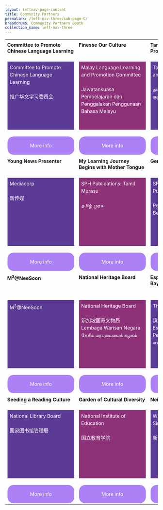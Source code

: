 ```yaml
---
layout: leftnav-page-content
title: Community Partners
permalink: /left-nav-three/sub-page-C/
breadcrumb: Community Partners Booth
collection_name: left-nav-three
---
```

<style>
.tdHead{
 vertical-align: top;
 padding: 7px;
   
 
}
.bottomBoxOdd{
background-color: #5c3b96;
padding: 7px;
color: #ffffff;
height:210px; 
line-height :1.5rem !important;
font-size:16px!important;
}
.bottomBoxEven{
  background-color: #8d3278;
  padding: 7px;
  color: #ffffff;
  height:210px;
  line-height :1.5rem !important;
  font-size:16px!important;
}
.baseTD{
width:25%
}
 
.btnInfo {
    background: #ab81f5;
    color: #fff !important;
    display: block;
    padding: 20px 10px;
    text-align: center;
    text-decoration: none !important;
    width: 200px;
    border-radius: 20px !important;  
}
.btnInfo {
    -webkit-border-radius: 20px;
    -moz-border-radius: 20px;
    -ms-border-radius: 20px;
    -o-border-radius: 20px;
}
.btnInfo:hover {
    background: #583399;
}
</style>
<table style="width:100%;" cellspacing="20" cellpadding="20">

<tr>
  <td class="baseTD tdHead">
<b>Committee to Promote Chinese Language Learning</b>
	   <br>
  </td>
  <td class="baseTD tdHead"> <b> Finesse Our Culture </b><br>
  </td>
  <td class="baseTD tdHead"> <b>Tamil Language and Promotion Committee </b><br>
  </td>
  <td class="baseTD tdHead"><b>Fun with Our Mother Tongue Languages</b><br>
  </td>
</tr>
<tr>
<td class="baseTD ">
  <p class="bottomBoxOdd">    Committee to Promote Chinese Language Learning
	 <br> <br>推广华文学习委员会 </p></td>
 
<td class="baseTD ">
   <p class="bottomBoxEven">       Malay Language Learning and Promotion Committee
     <br><br>Jawatankuasa Pembelajaran   dan Penggalakan Penggunaan Bahasa Melayu </p> </td>
 
<td class="baseTD ">
 <p class="bottomBoxOdd">      Tamil Language Learning and Promotion Committee
     <br><br>தமிழ்மொழி கற்றல் வளர்ச்சிக் குழு 
</p></td>
<td class="baseTD">
 <p class="bottomBoxEven"> Lee Kuan Yew Fund for Bilingualism
     <br><br>李光耀双语基金
</p> 
</td>
</tr>
  <tr>
    <td> 
	    <a href="https://event-reg.biz/Registration/MTLSSynopsis?Session=c1"  class="btnInfo">More info</a>
    </td>
    <td> 
		<a href="https://event-reg.biz/Registration/MTLSSynopsis?Session=c2"  class="btnInfo">More info</a>
    </td>
    <td>
	    <a href="https://event-reg.biz/Registration/MTLSSynopsis?Session=c3"  class="btnInfo">More info</a>
    </td>
    <td>
   	    <a href="https://event-reg.biz/Registration/MTLSSynopsis?Session=c4"  class="btnInfo">More info</a>
    </td>
  </tr>
<tr>
<td class="baseTD tdHead"><strong>Young News Presenter</strong><br></td>
<td class="baseTD tdHead"><strong> My Learning Journey Begins with Mother Tongue</strong><br> </td>
<td class="baseTD tdHead"><strong>Gen G Learning Garden </strong> <br>  </td>
<td class="baseTD tdHead"><strong>Reading the News from a Tender Age</strong> <br></td>
</tr>
<tr>
<td class="baseTD ">
<p class="bottomBoxOdd">Mediacorp<br/> <br>新传媒</p>
</td>
<td class="baseTD ">
<p class="bottomBoxEven">SPH Publications: Tamil Murasu <br/><br/>தமிழ் முரசு </p>
</td>
<td class="baseTD ">
<p class="bottomBoxOdd">SPH Students’ Publications: Berita Harian  <br><br />Penerbitan Pelajar, SPH: Berita Harian</p>
</td>
<td class="baseTD">
<p class="bottomBoxEven">SPH ZbCOMMA/ Thumbs Up/ Thumbs Up Junior/ Thumbs Up Little Junior<br><br />新加坡报业控股</p>
</td>
</tr>
<tr>
<td><a class="btnInfo" href="https://event-reg.biz/Registration/MTLSSynopsis?Session=c5">More info</a></td>
<td><a class="btnInfo" href="https://event-reg.biz/Registration/MTLSSynopsis?Session=c6">More info</a></td>
<td><a class="btnInfo" href="https://event-reg.biz/Registration/MTLSSynopsis?Session=c7">More info</a></td>
<td><a class="btnInfo" href="https://event-reg.biz/Registration/MTLSSynopsis?Session=c8">More info</a></td>
</tr>
  
<tr>
	<td class="baseTD tdHead"><strong>M<sup>3</sup>@NeeSoon</strong><br></td>
<td class="baseTD tdHead"><strong> National Heritage Board </strong> <br></td>
<td class="baseTD tdHead"><strong>Esplanade &ndash; Theatres on the Bay </strong><br> </td>
<td class="baseTD tdHead"><strong>Cultural Immersion through Engaged and Experiential Learning</strong><br></td>
</tr>
<tr>
<td class="baseTD ">
<p class="bottomBoxOdd">M<sup>3</sup>@NeeSoon</p>
</td>
<td class="baseTD ">
<p class="bottomBoxEven">National Heritage Board  <br><br />新加坡国家文物局
 <br>Lembaga Warisan Negara
 <br> தேசிய மரபுடைமைக் கழகம்</p>
</td>
<td class="baseTD ">
<p class="bottomBoxOdd">The Esplanade Co Ltd<br /> <br>滨海艺术中心<br />Esplanade – Teater di Persisiran<br/> எஸ்பிளனேட்</p>
</td>
<td class="baseTD">
<p class="bottomBoxEven">Umar Pulavar Tamil Language Centre <br> <br />உமறுப்புலவர் தமிழ்மொழி நிலையம்</p>
</td>
</tr>
<tr>
<td><a class="btnInfo" href="https://event-reg.biz/Registration/MTLSSynopsis?Session=c9">More info</a></td>
<td><a class="btnInfo" href="https://event-reg.biz/Registration/MTLSSynopsis?Session=c10">More info</a></td>
<td><a class="btnInfo" href="https://event-reg.biz/Registration/MTLSSynopsis?Session=c11">More info</a></td>
<td><a class="btnInfo" href="https://event-reg.biz/Registration/MTLSSynopsis?Session=c12">More info</a></td>
</tr>
 <tr>
<td class="baseTD tdHead"><strong>Seeding a Reading Culture</strong><br> </td>
<td class="baseTD tdHead"><strong> Garden of Cultural Diversity </strong><br> </td>
<td class="baseTD tdHead"><strong>Neighbours in the Wild </strong> <br></td>
<td class="baseTD tdHead"><strong>Fun Learning Chinese</strong><br></td>
</tr>
<tr>
<td class="baseTD ">
<p class="bottomBoxOdd">National Library Board  <br><br />国家图书馆管理局</p>
</td>
<td class="baseTD ">
<p class="bottomBoxEven">National Institute of Education <br><br />国立教育学院</p>
</td>
<td class="baseTD ">
<p class="bottomBoxOdd">Wildlife Reserves Singapore <br><br />新加坡野生动物保育集团</p>
</td>
<td class="baseTD">
<p class="bottomBoxEven">Singapore Centre for Chinese Language <br><br />新加坡华文教研中心</p>
</td>
</tr>
<tr>
<td><a class="btnInfo" href="https://event-reg.biz/Registration/MTLSSynopsis?Session=c13">More info</a></td>
<td><a class="btnInfo" href="https://event-reg.biz/Registration/MTLSSynopsis?Session=c14">More info</a></td>
<td><a class="btnInfo" href="https://event-reg.biz/Registration/MTLSSynopsis?Session=c15">More info</a></td>
<td><a class="btnInfo" href="https://event-reg.biz/Registration/MTLSSynopsis?Session=c16">More info</a></td>
</tr>
</table> 
